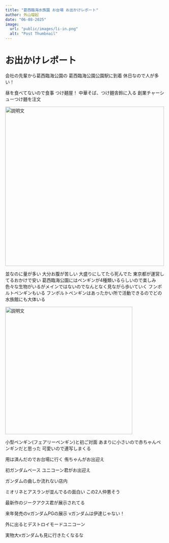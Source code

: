 ```yaml
---
title: "葛西臨海水族園 お台場 お出かけレポート"
author: 外山瑠起
date: "06-08-2025"
image:
  url: "public/images/li-in.png"
  alt: "Post Thumbnail"
---
```


# お出かけレポート

会社の先輩から葛西臨海公園の
葛西臨海公園公園駅に到着
休日なので人が多い！

昼を食べてないので食事
つけ麺屋！
中華そば、つけ麺舎鈴に入る
創業チャーシューつけ麺を注文

<img src="/images/0608/tukemen3.png" alt="説明文" width="500" />

並なのに量が多い
大分お腹が苦しい
大盛りにしてたら死んでた
東京都が運営してるおかけで安い
葛西臨海公園にはペンギンが4種類いるらしいので楽しみ
色々な生物がいるがメインではないのでなんとなく見ながら歩いていく
フンボルトペンギンもいる
フンボルトペンギンはあったかい所で活動できるのでどの水族館にも大体いる

<img src="/images/0608/feary.png" alt="説明文" height="400" />

小型ペンギン(フェアリーペンギン)と初ご対面
あまりに小さいので赤ちゃんペンギンだと思った
可愛いので連写しまくる

用は済んだのでお台場に行く
侑ちゃんがお出迎え

初ガンダムベース
ユニコーン君がお出迎え

ガンダムの曲しか流れない店内

ミオリネとアスランが並んでるの面白い
この2人仲悪そう

最新作のジークアクス君が展示されてる

来年発売のνガンダムPGの展示
νガンダムは伊達じゃない！

外に出るとデストロイモードユニコーン

実物大νガンダムも見に行きたくなるな
